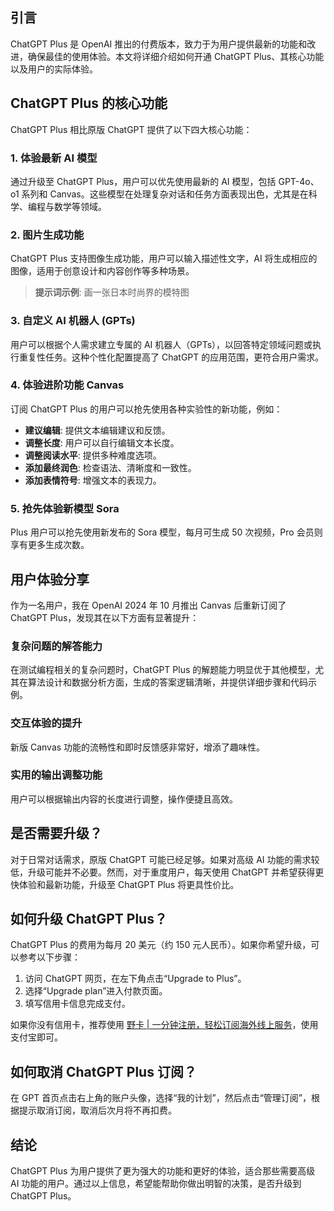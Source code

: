 ## 引言

ChatGPT Plus 是 OpenAI 推出的付费版本，致力于为用户提供最新的功能和改进，确保最佳的使用体验。本文将详细介绍如何开通 ChatGPT Plus、其核心功能以及用户的实际体验。

## ChatGPT Plus 的核心功能

ChatGPT Plus 相比原版 ChatGPT 提供了以下四大核心功能：

### 1. 体验最新 AI 模型

通过升级至 ChatGPT Plus，用户可以优先使用最新的 AI 模型，包括 GPT-4o、o1 系列和 Canvas。这些模型在处理复杂对话和任务方面表现出色，尤其是在科学、编程与数学等领域。

### 2. 图片生成功能

ChatGPT Plus 支持图像生成功能，用户可以输入描述性文字，AI 将生成相应的图像，适用于创意设计和内容创作等多种场景。

> **提示词示例**: 画一张日本时尚界的模特图

### 3. 自定义 AI 机器人 (GPTs)

用户可以根据个人需求建立专属的 AI 机器人（GPTs），以回答特定领域问题或执行重复性任务。这种个性化配置提高了 ChatGPT 的应用范围，更符合用户需求。

### 4. 体验进阶功能 Canvas

订阅 ChatGPT Plus 的用户可以抢先使用各种实验性的新功能，例如：

- **建议编辑**: 提供文本编辑建议和反馈。
- **调整长度**: 用户可以自行编辑文本长度。
- **调整阅读水平**: 提供多种难度选项。
- **添加最终润色**: 检查语法、清晰度和一致性。
- **添加表情符号**: 增强文本的表现力。

### 5. 抢先体验新模型 Sora

Plus 用户可以抢先使用新发布的 Sora 模型，每月可生成 50 次视频，Pro 会员则享有更多生成次数。

## 用户体验分享

作为一名用户，我在 OpenAI 2024 年 10 月推出 Canvas 后重新订阅了 ChatGPT Plus，发现其在以下方面有显著提升：

### 复杂问题的解答能力

在测试编程相关的复杂问题时，ChatGPT Plus 的解题能力明显优于其他模型，尤其在算法设计和数据分析方面，生成的答案逻辑清晰，并提供详细步骤和代码示例。

### 交互体验的提升

新版 Canvas 功能的流畅性和即时反馈感非常好，增添了趣味性。

### 实用的输出调整功能

用户可以根据输出内容的长度进行调整，操作便捷且高效。

## 是否需要升级？

对于日常对话需求，原版 ChatGPT 可能已经足够。如果对高级 AI 功能的需求较低，升级可能并不必要。然而，对于重度用户，每天使用 ChatGPT 并希望获得更快体验和最新功能，升级至 ChatGPT Plus 将更具性价比。

## 如何升级 ChatGPT Plus？

ChatGPT Plus 的费用为每月 20 美元（约 150 元人民币）。如果你希望升级，可以参考以下步骤：

1. 访问 ChatGPT 网页，在左下角点击“Upgrade to Plus”。
2. 选择“Upgrade plan”进入付款页面。
3. 填写信用卡信息完成支付。

如果你没有信用卡，推荐使用 [野卡 | 一分钟注册，轻松订阅海外线上服务](https://bit.ly/bewildcard)，使用支付宝即可。

## 如何取消 ChatGPT Plus 订阅？

在 GPT 首页点击右上角的账户头像，选择“我的计划”，然后点击“管理订阅”，根据提示取消订阅，取消后次月将不再扣费。

## 结论

ChatGPT Plus 为用户提供了更为强大的功能和更好的体验，适合那些需要高级 AI 功能的用户。通过以上信息，希望能帮助你做出明智的决策，是否升级到 ChatGPT Plus。